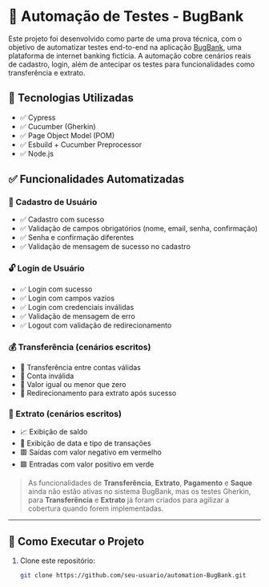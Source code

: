 # 💸 Automação de Testes - BugBank

Este projeto foi desenvolvido como parte de uma prova técnica, com o objetivo de automatizar testes end-to-end na aplicação [BugBank](https://bugbank.netlify.app/), uma plataforma de internet banking fictícia. A automação cobre cenários reais de cadastro, login, além de antecipar os testes para funcionalidades como transferência e extrato.

## 🧪 Tecnologias Utilizadas

- ✅ Cypress
- ✅ Cucumber (Gherkin)
- ✅ Page Object Model (POM)
- ✅ Esbuild + Cucumber Preprocessor
- ✅ Node.js


## ✅ Funcionalidades Automatizadas

### 🔐 Cadastro de Usuário

- ✅ Cadastro com sucesso
- ✅ Validação de campos obrigatórios (nome, email, senha, confirmação)
- ✅ Senha e confirmação diferentes
- ✅ Validação de mensagem de sucesso no cadastro

### 🔓 Login de Usuário

- ✅ Login com sucesso
- ✅ Login com campos vazios
- ✅ Login com credenciais inválidas
- ✅ Validação de mensagem de erro
- ✅ Logout com validação de redirecionamento

### 💰 Transferência (cenários escritos)

- 🔄 Transferência entre contas válidas
- 🚫 Conta inválida
- 🚫 Valor igual ou menor que zero
- 🧾 Redirecionamento para extrato após sucesso

### 📄 Extrato (cenários escritos)

- 📈 Exibição de saldo
- 📅 Exibição de data e tipo de transações
- 🟥 Saídas com valor negativo em vermelho
- 🟩 Entradas com valor positivo em verde

> As funcionalidades de **Transferência**, **Extrato**, **Pagamento** e **Saque** ainda não estão ativas no sistema BugBank, mas os testes Gherkin, para **Transferência** e **Extrato** já foram criados para agilizar a cobertura quando forem implementadas.

---

## 🚀 Como Executar o Projeto

1. Clone este repositório:
   ```bash
   git clone https://github.com/seu-usuario/automation-BugBank.git
   ```


